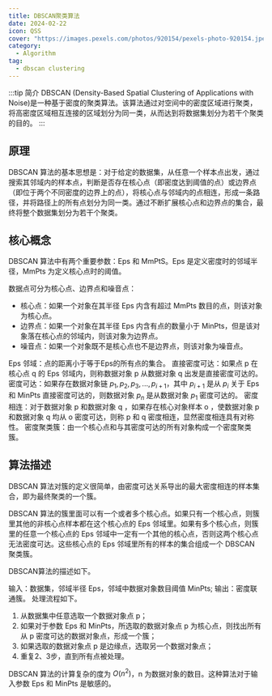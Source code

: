 ```yaml
---
title: DBSCAN聚类算法
date: 2024-02-22
icon: QSS
cover: "https://images.pexels.com/photos/920154/pexels-photo-920154.jpeg?auto=compress&cs=tinysrgb&w=1260&h=750&dpr=1"
category: 
  - Algorithm
tag:
  - dbscan clustering
---
```


:::tip 简介
DBSCAN (Density-Based Spatial Clustering of Applications with Noise)是一种基于密度的聚类算法。该算法通过对空间中的密度区域进行聚类，将高密度区域相互连接的区域划分为同一类，从而达到将数据集划分为若干个聚类的目的。
:::

## 原理
DBSCAN 算法的基本思想是：对于给定的数据集，从任意一个样本点出发，通过搜索其邻域内的样本点，判断是否存在核心点（即密度达到阈值的点）或边界点（即位于两个不同密度的边界上的点），将核心点与邻域内的点相连，形成一条路径，并将路径上的所有点划分为同一类。通过不断扩展核心点和边界点的集合，最终将整个数据集划分为若干个聚类。

## 核心概念
DBSCAN 算法中有两个重要参数：Eps 和 MmPtS。Eps 是定义密度时的邻域半径，MmPts 为定义核心点时的阈值。

数据点可分为核心点、边界点和噪音点：
- 核心点：如果一个对象在其半径 Eps 内含有超过 MmPts 数目的点，则该对象为核心点。
- 边界点：如果一个对象在其半径 Eps 内含有点的数量小于 MinPts，但是该对象落在核心点的邻域内，则该对象为边界点。
- 噪音点：如果一个对象既不是核心点也不是边界点，则该对象为噪音点。

Eps 邻域：点的距离小于等于Eps的所有点的集合。
直接密度可达：如果点 p 在核心点 q 的 Eps 邻域内，则称数据对象 p 从数据对象 q 出发是直接密度可达的。
密度可达：如果存在数据对象链 $p_1, p_2, p_3, ..., p_{i+1}$，其中 $p_{i+1}$ 是从 $p_i$ 关于 Eps 和 MinPts 直接密度可达的，则数据对象 $p_n$ 是从数据对象 $p_1$ 密度可达的。
密度相连：对于数据对象 p 和数据对象 q ，如果存在核心对象样本 o ，使数据对象 p 和数据对象 q 均从 o 密度可达，则称 p 和 q 密度相连，显然密度相连具有对称性。
密度聚类簇：由一个核心点和与其密度可达的所有对象构成一个密度聚类簇。

## 算法描述
DBSCAN 算法对簇的定义很简单，由密度可达关系导出的最大密度相连的样本集合，即为最终聚类的一个簇。

DBSCAN 算法的簇里面可以有一个或者多个核心点。如果只有一个核心点，则簇里其他的非核心点样本都在这个核心点的 Eps 邻域里。如果有多个核心点，则簇里的任意一个核心点的 Eps 邻域中一定有一个其他的核心点，否则这两个核心点无法密度可达。这些核心点的 Eps 邻域里所有的样本的集合组成一个 DBSCAN 聚类簇。

DBSCAN算法的描述如下。

输入：数据集，邻域半径 Eps，邻域中数据对象数目阈值 MinPts;
输出：密度联通簇。
处理流程如下。

1. 从数据集中任意选取一个数据对象点 p；
2. 如果对于参数 Eps 和 MinPts，所选取的数据对象点 p 为核心点，则找出所有从 p 密度可达的数据对象点，形成一个簇；
3. 如果选取的数据对象点 p 是边缘点，选取另一个数据对象点；
4. 重复2、3步，直到所有点被处理。

DBSCAN 算法的计算复杂的度为 $O(n^2)$，n 为数据对象的数目。这种算法对于输入参数 Eps 和 MinPts 是敏感的。